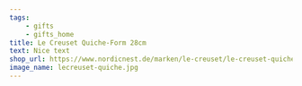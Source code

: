 ```yaml
---
tags:
    - gifts
    - gifts_home
title: Le Creuset Quiche-Form 28cm
text: Nice text
shop_url: https://www.nordicnest.de/marken/le-creuset/le-creuset-quiche-form-28cm/?variantId=37112-02&country=DE
image_name: lecreuset-quiche.jpg
---
```

